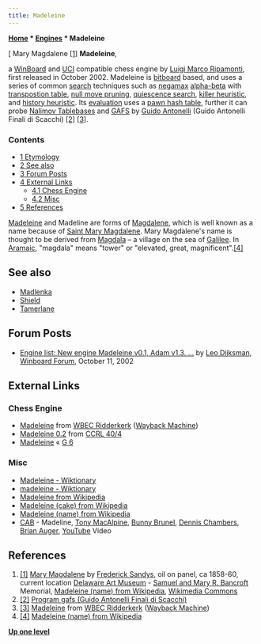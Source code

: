 ```yaml
---
title: Madeleine
---
```

**[Home](Home "Home") \* [Engines](Engines "Engines") \* Madeleine**



[ Mary Magdalene <a id="cite-note-1" href="#cite-ref-1">[1]</a>
**Madeleine**,  

a [WinBoard](WinBoard "WinBoard") and [UCI](UCI "UCI") compatible chess engine by [Luigi Marco Ripamonti](Luigi_Marco_Ripamonti "Luigi Marco Ripamonti"), first released in October 2002. 
Madeleine is [bitboard](Bitboards "Bitboards") based, and uses a series of common [search](Search "Search") techniques such as [negamax](Negamax "Negamax") [alpha-beta](Alpha-Beta "Alpha-Beta") with [transpostion table](Transposition_Table "Transposition Table"), [null move pruning](Null_Move_Pruning "Null Move Pruning"), [quiescence search](Quiescence_Search "Quiescence Search"), [killer heuristic](Killer_Heuristic "Killer Heuristic"), and [history heuristic](History_Heuristic "History Heuristic"). 
Its [evaluation](Evaluation "Evaluation") uses a [pawn hash table](Pawn_Hash_Table "Pawn Hash Table"), further it can probe [Nalimov Tablebases](Nalimov_Tablebases "Nalimov Tablebases") and [GAFS](GAFS "GAFS") by [Guido Antonelli](index.php?title=Guido_Antonelli&action=edit&redlink=1 "Guido Antonelli (page does not exist)") (Guido Antonelli Finali di Scacchi) <a id="cite-note-2" href="#cite-ref-2">[2]</a> <a id="cite-note-3" href="#cite-ref-3">[3]</a>. 



### Contents


* [1 Etymology](#etymology)
* [2 See also](#see-also)
* [3 Forum Posts](#forum-posts)
* [4 External Links](#external-links)
	+ [4.1 Chess Engine](#chess-engine)
	+ [4.2 Misc](#misc)
* [5 References](#references)






[Madeleine](https://en.wikipedia.org/wiki/Madeleine_%28name%29) and Madeline are forms of [Magdalene](https://en.wikipedia.org/wiki/Magdalene_%28given_name%29), which is well known as a name because of [Saint Mary Magdalene](https://en.wikipedia.org/wiki/Mary_Magdalene). Mary Magdalene's name is thought to be derived from [Magdala](https://en.wikipedia.org/wiki/Magdala) – a village on the sea of [Galilee](https://en.wikipedia.org/wiki/Galilee). In [Aramaic](https://en.wikipedia.org/wiki/Aramaic_language), "magdala" means "tower" or "elevated, great, magnificent".<a id="cite-note-4" href="#cite-ref-4">[4]</a>



## See also


* [Madlenka](index.php?title=Madlenka&action=edit&redlink=1 "Madlenka (page does not exist)")
* [Shield](Shield "Shield")
* [Tamerlane](Tamerlane "Tamerlane")


## Forum Posts


* [Engine list: New engine Madeleine v0.1, Adam v1.3. ...](http://www.open-aurec.com/wbforum/viewtopic.php?f=18&t=39503) by [Leo Dijksman](Leo_Dijksman "Leo Dijksman"), [Winboard Forum](Computer_Chess_Forums "Computer Chess Forums"), October 11, 2002


## External Links


### Chess Engine


* [Madeleine](https://web.archive.org/web/20120513100353/http://wbec-ridderkerk.nl/html/details1/Madeleine.html) from [WBEC Ridderkerk](WBEC "WBEC") ([Wayback Machine](https://en.wikipedia.org/wiki/Wayback_Machine))
* [Madeleine 0.2](http://www.computerchess.org.uk/ccrl/404/cgi/engine_details.cgi?print=Details&each_game=1&eng=Madeleine%200.2) from [CCRL 40/4](CCRL "CCRL")
* [Madeleine](https://www.g-sei.org/category/chess-engines/madeleine/) « [G 6](G_6 "G 6")


### Misc


* [Madeleine - Wiktionary](https://en.wiktionary.org/wiki/Madeleine)
* [madeleine - Wiktionary](https://en.wiktionary.org/wiki/madeleine)
* [Madeleine from Wikipedia](https://en.wikipedia.org/wiki/Madeleine)
* [Madeleine (cake) from Wikipedia](https://en.wikipedia.org/wiki/Madeleine_%28cake%29)
* [Madeleine (name) from Wikipedia](https://en.wikipedia.org/wiki/Madeleine_%28name%29)
* [CAB](Category:CAB "Category:CAB") - Madeline, [Tony MacAlpine](https://en.wikipedia.org/wiki/Tony_MacAlpine), [Bunny Brunel](https://en.wikipedia.org/wiki/Bunny_Brunel), [Dennis Chambers](Category:Dennis_Chambers "Category:Dennis Chambers"), [Brian Auger](Category:Brian_Auger "Category:Brian Auger"), [YouTube](https://en.wikipedia.org/wiki/YouTube) Video


 
## References


1. <a id="cite-ref-1" href="#cite-note-1">[1]</a> [Mary Magdalene](https://en.wikipedia.org/wiki/Mary_Magdalene) by [Frederick Sandys](Category:Frederick_Sandys "Category:Frederick Sandys"), oil on panel, ca 1858-60, current location [Delaware Art Museum](https://en.wikipedia.org/wiki/Delaware_Art_Museum) - [Samuel and Mary R. Bancroft](https://en.wikipedia.org/wiki/Samuel_Bancroft) Memorial, [Madeleine (name) from Wikipedia](https://en.wikipedia.org/wiki/Madeleine_%28name%29), [Wikimedia Commons](https://en.wikipedia.org/wiki/Wikimedia_Commons)
2. <a id="cite-ref-2" href="#cite-note-2">[2]</a> [Program gafs (Guido Antonelli Finali di Scacchi)](http://users.libero.it/rigel_g/#Inglese)
3. <a id="cite-ref-3" href="#cite-note-3">[3]</a> [Madeleine](https://web.archive.org/web/20120513100353/http://wbec-ridderkerk.nl/html/details1/Madeleine.html) from [WBEC Ridderkerk](WBEC "WBEC") ([Wayback Machine](https://en.wikipedia.org/wiki/Wayback_Machine))
4. <a id="cite-ref-4" href="#cite-note-4">[4]</a> [Madeleine (name) from Wikipedia](https://en.wikipedia.org/wiki/Madeleine_%28name%29)

**[Up one level](Engines "Engines")**







 

